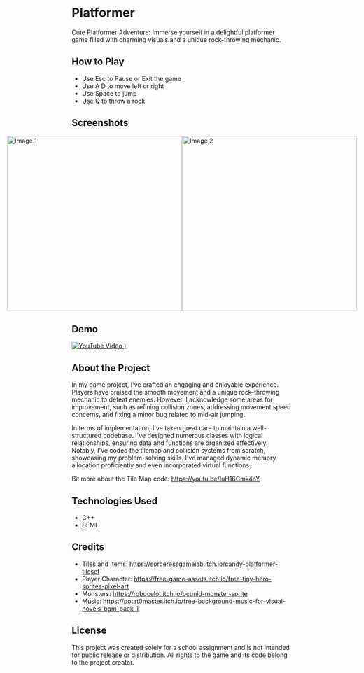 # Platformer

Cute Platformer Adventure: Immerse yourself in a delightful platformer game filled with charming visuals and a unique rock-throwing mechanic. 

## How to Play

- Use Esc to Pause or Exit the game
- Use A D to move left or right
- Use Space to jump
- Use Q to throw a rock

## Screenshots
<div style="display: flex; justify-content: center;">
  <img src= "https://github.com/MonikaBukov/platformer/assets/135535997/fb3bbc5a-ea7a-4626-a6c3-401548093d40"
width="400" alt="Image 1">
  <img src= "https://github.com/MonikaBukov/platformer/assets/135535997/9f576294-029c-4819-8387-0bcb00d9dd02"
 width="400" alt="Image 2">
</div>

## Demo
[![YouTube Video](https://github.com/MonikaBukov/platformer/assets/135535997/1e7fec94-5d36-4fa3-86fb-e188e5bc9383)
)](https://youtu.be/-RSGiqLoVBY)

## About the Project

In my game project, I've crafted an engaging and enjoyable experience. Players have praised the smooth movement and a unique rock-throwing mechanic to defeat enemies. However, I acknowledge some areas for improvement, such as refining collision zones, addressing movement speed concerns, and fixing a minor bug related to mid-air jumping.

In terms of implementation, I've taken great care to maintain a well-structured codebase. I've designed numerous classes with logical relationships, ensuring data and functions are organized effectively. Notably, I've coded the tilemap and collision systems from scratch, showcasing my problem-solving skills. I've managed dynamic memory allocation proficiently and even incorporated virtual functions.

Bit more about the Tile Map code: 
https://youtu.be/IuH16Cmk4nY

## Technologies Used

- C++
- SFML

## Credits

- Tiles and Items: https://sorceressgamelab.itch.io/candy-platformer-tileset
- Player Character: https://free-game-assets.itch.io/free-tiny-hero-sprites-pixel-art
- Monsters: https://robocelot.itch.io/ocunid-monster-sprite
- Music: https://potat0master.itch.io/free-background-music-for-visual-novels-bgm-pack-1

## License

This project was created solely for a school assignment and is not intended for public release or distribution. All rights to the game and its code belong to the project creator.
